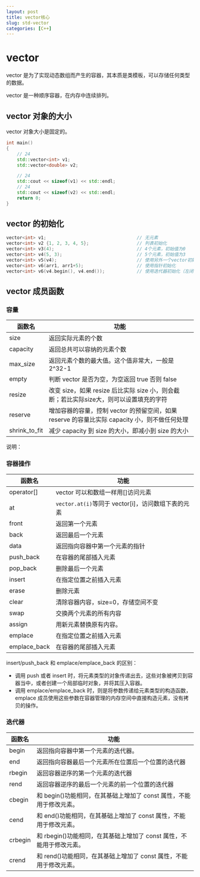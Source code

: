 ```yaml
---
layout: post
title: vector核心
slug: std-vector
categories: [C++]
---
```

# vector

vector 是为了实现动态数组而产生的容器，其本质是类模板，可以存储任何类型的数据。

vector 是一种顺序容器，在内存中连续排列。

## vector 对象的大小

vector 对象大小是固定的。

```cpp
int main()
{
    // 24
    std::vector<int> v1;
    std::vector<double> v2;

    // 24
    std::cout << sizeof(v1) << std::endl;
    // 24
    std::cout << sizeof(v2) << std::endl;
    return 0;
}
```

## vector 的初始化

```cpp
vector<int> v1;                                  // 无元素
vector<int> v2 {1, 2, 3, 4, 5};                  // 列表初始化
vector<int> v3(4);                               // 4个元素，初始值为0
vector<int> v4(5, 3);                            // 5个元素，初始值为3
vector<int> v5(v4);                              // 使用另外一个vector初始化，拷贝其所有元素
vector<int> v6(arr1, arr1+5);                    // 使用指针初始化
vector<int> v6(v4.begin(), v4.end());            // 使用迭代器初始化（左闭,右开）
```

## vector 成员函数

### 容量

| 函数名        | 功能                                                                                          |
| ------------- | --------------------------------------------------------------------------------------------- |
| size          | 返回实际元素的个数                                                                            |
| capacity      | 返回总共可以容纳的元素个数                                                                    |
| max_size      | 返回元素个数的最大值。这个值非常大，一般是 2^32-1                                             |
| empty         | 判断 vector 是否为空，为空返回 true 否则 false                                                |
| resize        | 改变 size，如果 resize 后比实际 size 小，则会截断；若比实际size大，则可以设置填充的字符             |
| reserve       | 增加容器的容量，控制 vector 的预留空间，如果 reserve 的容量比实际 capacity 小，则不做任何处理 |
| shrink_to_fit | 减少 capacity 到 size 的大小，即减小到 size 的大小                                            |

说明：

### 容器操作

| 函数名       | 功能                                               |
| ------------ | -------------------------------------------------- |
| operator[]   | vector 可以和数组一样用[]访问元素                  |
| at           | `vector.at(i)`等同于 vector[i]，访问数组下表的元素 |
| front        | 返回第一个元素                                     |
| back         | 返回最后一个元素                                   |
| data         | 返回指向容器中第一个元素的指针                     |
| push_back    | 在容器的尾部插入元素                               |
| pop_back     | 删除最后一个元素                                   |
| insert       | 在指定位置之前插入元素                             |
| erase        | 删除元素                                           |
| clear        | 清除容器内容，size=0，存储空间不变                 |
| swap         | 交换两个元素的所有内容                             |
| assign       | 用新元素替换原有内容。                             |
| emplace      | 在指定位置之前插入元素                             |
| emplace_back | 在容器的尾部插入元素                               |

insert/push_back 和 emplace/emplace_back 的区别：

- 调用 push 或者 insert 时，将元素类型的对象传递出去，这些对象被拷贝到容器当中，或者创建一个局部临时对象，并将其压入容器。
- 调用 emplace/emplace_back 时，则是将参数传递给元素类型的构造函数，emplace 成员使用这些参数在容器管理的内存空间中直接构造元素，没有拷贝的操作。

### 迭代器

| 函数名  | 功能                                                                 |
| ------- | -------------------------------------------------------------------- |
| begin   | 返回指向容器中第一个元素的迭代器。                                   |
| end     | 返回指向容器最后一个元素所在位置后一个位置的迭代器                   |
| rbegin  | 返回容器逆序的第一个元素的迭代器                                     |
| rend    | 返回容器逆序的最后一个元素的前一个位置的迭代器                       |
| cbegin  | 和 begin()功能相同，在其基础上增加了 const 属性，不能用于修改元素。  |
| cend    | 和 end()功能相同，在其基础上增加了 const 属性，不能用于修改元素。    |
| crbegin | 和 rbegin()功能相同，在其基础上增加了 const 属性，不能用于修改元素。 |
| crend   | 和 rend()功能相同，在其基础上增加了 const 属性，不能用于修改元素。   |
